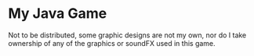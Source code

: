 # My Java Game
Not to be distributed, some graphic designs are not my own, nor do I take ownership of any of the graphics or soundFX used in this game.
